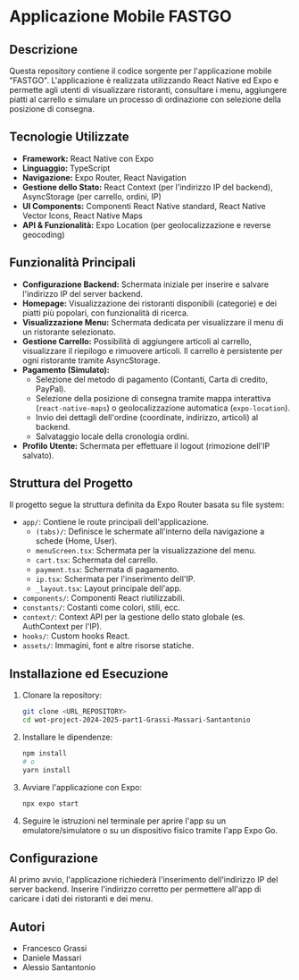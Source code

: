
# Applicazione Mobile FASTGO

## Descrizione

Questa repository contiene il codice sorgente per l'applicazione mobile "FASTGO". L'applicazione è realizzata utilizzando React Native ed Expo e permette agli utenti di visualizzare ristoranti, consultare i menu, aggiungere piatti al carrello e simulare un processo di ordinazione con selezione della posizione di consegna.

## Tecnologie Utilizzate

* **Framework:** React Native con Expo
* **Linguaggio:** TypeScript
* **Navigazione:** Expo Router, React Navigation
* **Gestione dello Stato:** React Context (per l'indirizzo IP del backend), AsyncStorage (per carrello, ordini, IP)
* **UI Components:** Componenti React Native standard, React Native Vector Icons, React Native Maps
* **API & Funzionalità:** Expo Location (per geolocalizzazione e reverse geocoding)

## Funzionalità Principali

* **Configurazione Backend:** Schermata iniziale per inserire e salvare l'indirizzo IP del server backend.
* **Homepage:** Visualizzazione dei ristoranti disponibili (categorie) e dei piatti più popolari, con funzionalità di ricerca.
* **Visualizzazione Menu:** Schermata dedicata per visualizzare il menu di un ristorante selezionato.
* **Gestione Carrello:** Possibilità di aggiungere articoli al carrello, visualizzare il riepilogo e rimuovere articoli. Il carrello è persistente per ogni ristorante tramite AsyncStorage.
* **Pagamento (Simulato):**
    * Selezione del metodo di pagamento (Contanti, Carta di credito, PayPal).
    * Selezione della posizione di consegna tramite mappa interattiva (`react-native-maps`) o geolocalizzazione automatica (`expo-location`).
    * Invio dei dettagli dell'ordine (coordinate, indirizzo, articoli) al backend.
    * Salvataggio locale della cronologia ordini.
* **Profilo Utente:** Schermata per effettuare il logout (rimozione dell'IP salvato).

## Struttura del Progetto

Il progetto segue la struttura definita da Expo Router basata su file system:

* `app/`: Contiene le route principali dell'applicazione.
    * `(tabs)/`: Definisce le schermate all'interno della navigazione a schede (Home, User).
    * `menuScreen.tsx`: Schermata per la visualizzazione del menu.
    * `cart.tsx`: Schermata del carrello.
    * `payment.tsx`: Schermata di pagamento.
    * `ip.tsx`: Schermata per l'inserimento dell'IP.
    * `_layout.tsx`: Layout principale dell'app.
* `components/`: Componenti React riutilizzabili.
* `constants/`: Costanti come colori, stili, ecc.
* `context/`: Context API per la gestione dello stato globale (es. AuthContext per l'IP).
* `hooks/`: Custom hooks React.
* `assets/`: Immagini, font e altre risorse statiche.

## Installazione ed Esecuzione

1.  Clonare la repository:
    ```bash
    git clone <URL_REPOSITORY>
    cd wot-project-2024-2025-part1-Grassi-Massari-Santantonio
    ```
2.  Installare le dipendenze:
    ```bash
    npm install
    # o
    yarn install
    ```
3.  Avviare l'applicazione con Expo:
    ```bash
    npx expo start
    ```
4.  Seguire le istruzioni nel terminale per aprire l'app su un emulatore/simulatore o su un dispositivo fisico tramite l'app Expo Go.

## Configurazione

Al primo avvio, l'applicazione richiederà l'inserimento dell'indirizzo IP del server backend. Inserire l'indirizzo corretto per permettere all'app di caricare i dati dei ristoranti e dei menu.

## Autori

* Francesco Grassi
* Daniele Massari
* Alessio Santantonio
